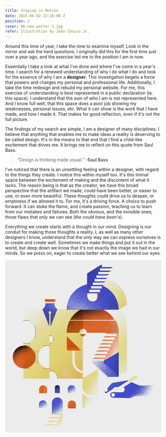 ```yaml
---
title: Staying in Motion
date: 2015-06-02 13:26:00 Z
position: 2
cover: 06-new-poster-1.jpg
refer: Illustration by John Choura Jr.
---
```


Around this time of year, I take the time to examine myself. Look in the mirror and ask the hard questions. I originally did this for the first time just over a year ago, and the exercise led me to the position I am in now.

Essentially I take a look at what I've done and where I've come in a year's time. I search for a renewed understanding of why I do what I do and look for the essence of why I am a **designer**. This investigation begets a force that powers and charges my personal and professional life. Additionally, I take the time redesign and rebuild my personal website. For me, this exercise of understanding is best represented in a public declaration (ie. this space). I understand that the sum of who I am is not represented here. And I know full well, that this space does a poor job showing my weaknesses, personal issues, etc. What it can show is the work that I have made, and how I made it. That makes for good reflection, even if it's not the full picture.  

The findings of my search are simple, I am a designer of many disciplines. I believe that anything that enables me to make ideas a reality is deserving to be called design. It's in the means to that end that I find a child-like excitement that drives me. It brings me to reflect on this quote from Saul Bass.

> “Design is thinking made visual.” **-Saul Bass**

I've noticed that there is an unsettling feeling within a designer, with regard to the things they create. I notice this within myself too. It's this liminal space between the excitement of making and the discontent of what it lacks. The reason being is that as the creator, we have this broad perspective that the artifact we made, could have been better, or easier to use, or even more beautiful. These thoughts could drive us to despair, or emptiness if we allowed it to. For me, it's a driving force. A choice to push forward. It can stoke the flame, and create passion, teaching us to learn from our mistakes and failures. Both the obvious, and the invisible ones; those flaws that only we can see (*the could have been's*).

Everything we create starts with a thought in our mind. Designing is our conduit for making those thoughts a reality. I, as well as many other designers I know, understand that the only way we can express ourselves is to create and create well. Sometimes we make things and put it out in the world, but deep down we know that it's not exactly the image we had in our minds. So we press on, eager to create better what we see behind our eyes.

![lg](/journal/uploads/06-new-poster-art-01.jpg)
